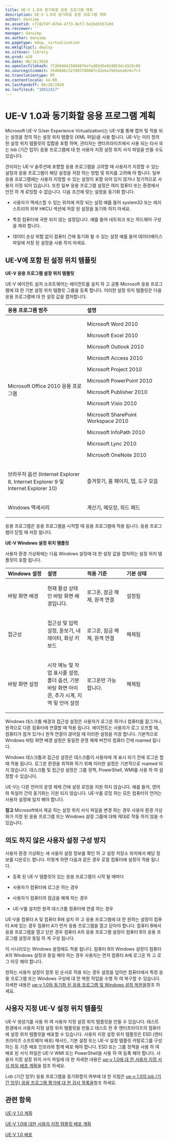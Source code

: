 ```yaml
---
title: UE-V 1.0과 동기화할 응용 프로그램 계획
description: UE-V 1.0과 동기화할 응용 프로그램 계획
author: dansimp
ms.assetid: c718274f-87b4-47f3-8ef7-5e1bd5557a9d
ms.reviewer: ''
manager: dansimp
ms.author: dansimp
ms.pagetype: mdop, virtualization
ms.mktglfcycl: deploy
ms.sitesec: library
ms.prod: w10
ms.date: 06/16/2016
ms.openlocfilehash: 7f2b04942588d0f6efad03d5e0249534cd325c09
ms.sourcegitcommit: 354664bc527d93f80687cd2eba70d1eea024c7c3
ms.translationtype: MT
ms.contentlocale: ko-KR
ms.lasthandoff: 06/26/2020
ms.locfileid: "10812417"
---
```

# UE-V 1.0과 동기화할 응용 프로그램 계획


Microsoft UE-V (User Experience Virtualization)는 UE-V를 통해 캡처 및 적용 되는 설정을 정의 하는 설정 위치 템플릿 (XML 파일)을 사용 합니다. UE-V는 미리 정의 된 설정 위치 템플릿의 집합을 포함 하며, 관리자는 엔터프라이즈에서 사용 되는 타사 또는 lob (기간 업무) 응용 프로그램에 대 한 사용자 지정 설정 위치 서식 파일을 만들 수도 있습니다.

관리자는 UE-V 솔루션에 포함할 응용 프로그램을 고려할 때 사용자가 지정할 수 있는 설정과 응용 프로그램이 해당 설정을 저장 하는 방법 및 위치를 고려해 야 합니다. 일부 응용 프로그램에는 사용자 지정할 수 있는 설정이 포함 되어 있지 않거나 정기적으로 사용자 지정 되어 있습니다. 또한 일부 응용 프로그램 설정은 여러 컴퓨터 또는 환경에서 안전 하 게 로밍할 수 없습니다. 다음 조건에 맞는 설정을 동기화 합니다.

-   사용자가 액세스할 수 있는 위치에 저장 되는 설정 예를 들어 system32 또는 레지스트리의 외부 HKCU 섹션에 저장 된 설정을 동기화 하지 마세요.

-   특정 컴퓨터에 국한 되지 않는 설정입니다. 예를 들어 네트워크 또는 하드웨어 구성을 제외 합니다.

-   데이터 손상 위험 없이 컴퓨터 간에 동기화 될 수 있는 설정 예를 들어 데이터베이스 파일에 저장 된 설정을 사용 하지 마세요.

## UE-V에 포함 된 설정 위치 템플릿


**UE-V 응용 프로그램 설정 위치 템플릿**

UE-V 에이전트 설치 소프트웨어는 에이전트를 설치 하 고 공통 Microsoft 응용 프로그램에 대 한 기본 설정 위치 템플릿 그룹을 등록 합니다. 이러한 설정 위치 템플릿은 다음 응용 프로그램에 대 한 설정 값을 캡처합니다.

<table>
<colgroup>
<col width="50%" />
<col width="50%" />
</colgroup>
<thead>
<tr class="header">
<th align="left"><strong>응용 프로그램 범주</strong></th>
<th align="left"><strong>설명</strong></th>
</tr>
</thead>
<tbody>
<tr class="odd">
<td align="left"><p>Microsoft Office 2010 응용 프로그램</p></td>
<td align="left"><p>Microsoft Word 2010</p>
<p>Microsoft Excel 2010</p>
<p>Microsoft Outlook 2010</p>
<p>Microsoft Access 2010</p>
<p>Microsoft Project 2010</p>
<p>Microsoft PowerPoint 2010</p>
<p>Microsoft Publisher 2010</p>
<p>Microsoft Visio 2010</p>
<p>Microsoft SharePoint Workspace 2010</p>
<p>Microsoft InfoPath 2010</p>
<p>Microsoft Lync 2010</p>
<p>Microsoft OneNote 2010</p></td>
</tr>
<tr class="even">
<td align="left"><p>브라우저 옵션 (Internet Explorer 8, Internet Explorer 9 및 Internet Explorer 10)</p></td>
<td align="left"><p>즐겨찾기, 홈 페이지, 탭, 도구 모음</p></td>
</tr>
<tr class="odd">
<td align="left"><p>Windows 액세서리</p></td>
<td align="left"><p>계산기, 메모장, 워드 패드</p></td>
</tr>
</tbody>
</table>

 

응용 프로그램은 응용 프로그램을 시작할 때 응용 프로그램에 적용 됩니다. 응용 프로그램이 닫힐 때 저장 됩니다.

**UE-V Windows 설정 위치 템플릿**

사용자 환경 가상화에는 다음 Windows 설정에 대 한 설정 값을 캡처하는 설정 위치 템플릿이 포함 됩니다.

<table>
<colgroup>
<col width="25%" />
<col width="25%" />
<col width="25%" />
<col width="25%" />
</colgroup>
<thead>
<tr class="header">
<th align="left">Windows 설정</th>
<th align="left">설명</th>
<th align="left">적용 기준</th>
<th align="left">기본 상태</th>
</tr>
</thead>
<tbody>
<tr class="odd">
<td align="left"><p>바탕 화면 배경</p></td>
<td align="left"><p>현재 활성 상태인 바탕 화면 배경입니다.</p></td>
<td align="left"><p>로그온, 잠금 해제, 원격 연결</p></td>
<td align="left"><p>설정됨</p></td>
</tr>
<tr class="even">
<td align="left"><p>접근성</p></td>
<td align="left"><p>접근성 및 입력 설정, 돋보기, 내레이터, 화상 키보드</p></td>
<td align="left"><p>로그온, 잠금 해제, 원격 연결</p></td>
<td align="left"><p>해제됨</p></td>
</tr>
<tr class="odd">
<td align="left"><p>바탕 화면 설정</p></td>
<td align="left"><p>시작 메뉴 및 작업 표시줄 설정, 폴더 옵션, 기본 바탕 화면 아이콘, 추가 시계, 지역 및 언어 설정</p></td>
<td align="left"><p>로그온만 가능 합니다.</p></td>
<td align="left"><p>해제됨</p></td>
</tr>
</tbody>
</table>

 

Windows 데스크톱 배경과 접근성 설정은 사용자가 로그온 하거나 컴퓨터를 잠그거나, 원격으로 다른 컴퓨터에 연결할 때 적용 됩니다. 에이전트는 사용자가 로그 오프할 때, 컴퓨터가 잠겨 있거나 원격 연결이 끊어질 때 이러한 설정을 저장 합니다. 기본적으로 Windows 바탕 화면 배경 설정은 동일한 운영 체제 버전의 컴퓨터 간에 roamed 됩니다.

Windows 데스크톱과 접근성 설정은 데스크톱이 사용자에 게 표시 되기 전에 로그온 할 때 적용 됩니다. 로그온 환경을 최적화 하기 위해 이러한 설정은 기본적으로 roamed 되지 않습니다. 데스크톱 및 접근성 설정은 그룹 정책, PowerShell, WMI를 사용 하 여 설정할 수 있습니다.

UE-V는 다른 언어의 운영 체제 간에 설정 로밍을 지원 하지 않습니다. 예를 들어, 영어와 독일어 간의 동기화는 지원 되지 않습니다. UE-V를 로밍 하는 모든 컴퓨터의 언어는 사용자 설정에 일치 해야 합니다.

**참고**  Microsoft에서 제공 하는 설정 위치 서식 파일을 변경 하는 경우 사용자 환경 가상화가 지정 된 응용 프로그램 또는 Windows 설정 그룹에 대해 제대로 작동 하지 않을 수 있습니다.

 

## <a href="" id="prevent-unintentional-user-settings-configuration-"></a>의도 하지 않은 사용자 설정 구성 방지


사용자 환경 가상화는 새 사용자 설정 정보를 확인 하 고 설정 저장소 위치에서 해당 정보를 다운로드 합니다. 이렇게 하면 다음과 같은 경우 로컬 컴퓨터에 설정이 적용 됩니다.

-   등록 된 UE-V 템플릿이 있는 응용 프로그램이 시작 될 때마다

-   사용자가 컴퓨터에 로그온 하는 경우

-   사용자가 컴퓨터의 잠금을 해제 하는 경우

-   UE-V를 설치한 원격 데스크톱 컴퓨터에 연결 하는 경우

UE-V을 컴퓨터 A 및 컴퓨터 B에 설치 하 고 응용 프로그램에 대 한 원하는 설정이 컴퓨터 A에 있는 경우 컴퓨터 A가 먼저 응용 프로그램을 열고 닫아야 합니다. 컴퓨터 B에서 응용 프로그램을 열고 닫은 경우 컴퓨터 A의 응용 프로그램 설정이 컴퓨터 B의 응용 프로그램 설정과 동일 하 게 구성 됩니다.

이 시나리오는 Windows 설정에도 적용 됩니다. 컴퓨터 B의 Windows 설정이 컴퓨터 A의 Windows 설정과 동일 해야 하는 경우 사용자는 먼저 컴퓨터 A에 로그온 하 고 로그 아웃 해야 합니다.

원하는 사용자 설정이 잘못 된 순서로 적용 되는 경우 설정을 덮어쓴 컴퓨터에서 특정 응용 프로그램 또는 Windows 구성에 대 한 복원 작업을 수행 하 여 복구할 수 있습니다. 자세한 내용은 [ue-v 1.0와 동기화 된 응용 프로그램 및 Windows 설정 복원을](restoring-application-and-windows-settings-synchronized-with-ue-v-10.md)참조 하세요.

## 사용자 지정 UE-V 설정 위치 템플릿


UE-V 생성기를 사용 하 여 사용자 지정 설정 위치 템플릿을 만들 수 있습니다. 테스트 환경에서 사용자 지정 설정 위치 템플릿을 만들고 테스트 한 후 엔터프라이즈의 컴퓨터에 설정 위치 템플릿을 배포할 수 있습니다. 사용자 지정 설정 위치 템플릿은 ESD (엔터프라이즈 소프트웨어 배포) 메서드, 기본 설정 또는 UE-V 설정 템플릿 카탈로그를 구성 하는 등 기존 배포 인프라와 함께 배포 해야 합니다. ESD 또는 그룹 정책을 사용 하 여 배포 된 서식 파일은 UE-V WMI 또는 PowerShell을 사용 하 여 등록 해야 합니다. 사용자 지정 설정 위치 서식 파일에 대 한 자세한 내용은 [ue-v 1.0에 대 한 사용자 지정 서식 파일 배포 계획](planning-for-custom-template-deployment-for-ue-v-10.md)을 참조 하세요.

Lob (기간 업무) 응용 프로그램을 동기화할지 여부에 대 한 지침은 [ue-v 1.0의 lob (기간 업무) 응용 프로그램 평가에 대 한 검사 목록을](checklist-for-evaluating-line-of-business-applications-for-ue-v-10.md)참조 하세요.

## 관련 항목


[UE-V 1.0 계획](planning-for-ue-v-10.md)

[UE-V 1.0에 대한 사용자 지정 템플릿 배포 계획](planning-for-custom-template-deployment-for-ue-v-10.md)

[UE-V 1.0 배포](deploying-ue-v-10.md)

 

 





